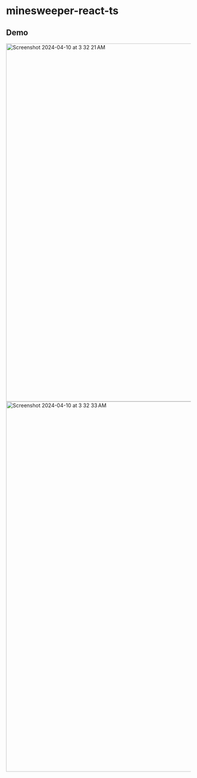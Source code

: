 # minesweeper-react-ts

## Demo

<img width="975" alt="Screenshot 2024-04-10 at 3 32 21 AM" src="https://github.com/iamalaziz/minesweeper-react-ts/assets/81867375/5bd7e566-d21b-4dc9-9ef9-97153cc70a48">


<img width="1008" alt="Screenshot 2024-04-10 at 3 32 33 AM" src="https://github.com/iamalaziz/minesweeper-react-ts/assets/81867375/9844289f-5bdd-4b85-83a2-bd17c3bc7c9a">
